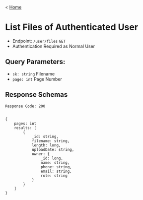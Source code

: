 < [Home](../../../BackendAPIs.md#file-storage-endpoints)
# List Files of Authenticated User
- Endpoint: `/user/files` `GET`
- Authentication Required as Normal User
## Query Parameters:
- `sk: string` Filename
- `page: int` Page Number
## Response Schemas
```
Response Code: 200


{
    pages: int
    results: [
        {
            _id: string,
            filename: string,
            length: long,
            uploadDate: string,
            owner: {
                _id: long,
                name: string,
                phone: string,
                email: string,
                role: string
            }
        }
    ]
}
```